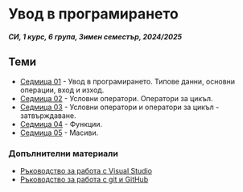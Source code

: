 # Увод в програмирането

##### СИ, 1 курс, 6 група, Зимен семестър, 2024/2025

## Теми

<agenda>

- [Седмица 01](<./Week 01/>) - Увод в програмирането. Типове данни, основни операции, вход и изход.
- [Седмица 02](<./Week 02/>) - Условни оператори. Оператори за цикъл.
- [Седмица 03](<./Week 03/>) - Условни оператори и оператори за цикъл - затвърждаване.
- [Седмица 04](<./Week 04/>) - Функции.
- [Седмица 05](<./Week 05/>) - Масиви.

</agenda>

### Допълнителни материали

<agendaAdditional>

- [Ръководство за работа с Visual Studio](<./Additional/vs.md>)
- [Ръководство за работа с git и GitHub](<./Additional/git(hub).md>)

</agendaAdditional>
